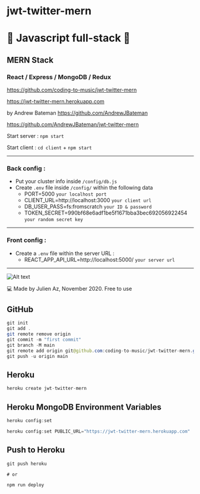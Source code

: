 # jwt-twitter-mern

# 🚀 Javascript full-stack 🚀

## MERN Stack

### React / Express / MongoDB / Redux

https://github.com/coding-to-music/jwt-twitter-mern

https://jwt-twitter-mern.herokuapp.com

by Andrew Bateman https://github.com/AndrewJBateman

https://github.com/AndrewJBateman/jwt-twitter-mern

Start server : `npm start`

Start client : `cd client` + `npm start`

---

### Back config :

- Put your cluster info inside `/config/db.js`
- Create `.env` file inside `/config/` within the following data
  - PORT=5000 `your localhost port`
  - CLIENT_URL=http://localhost:3000 `your client url`
  - DB_USER_PASS=fs:fromscratch `your ID & password`
  - TOKEN_SECRET=990bf68e6adf1be5f1671bba3bec692056922454 `your random secret key`

---

### Front config :

- Create a `.env` file within the server URL :
  - REACT_APP_API_URL=http://localhost:5000/ `your server url`

---

![Alt text](./client/public/img/screenshot.jpg "Screenshot")

💻 Made by Julien Az, November 2020. Free to use

## GitHub

```java
git init
git add .
git remote remove origin
git commit -m "first commit"
git branch -M main
git remote add origin git@github.com:coding-to-music/jwt-twitter-mern.git
git push -u origin main
```

## Heroku

```java
heroku create jwt-twitter-mern
```

## Heroku MongoDB Environment Variables

```java
heroku config:set

heroku config:set PUBLIC_URL="https://jwt-twitter-mern.herokuapp.com"
```

## Push to Heroku

```java
git push heroku

# or

npm run deploy
```
